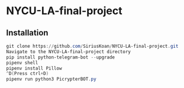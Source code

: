 # NYCU-LA-final-project

## Installation 
```powershell
git clone https://github.com/SiriusKoan/NYCU-LA-final-project.git
Navigate to the NYCU-LA-final-project directory
pip install python-telegram-bot --upgrade
pipenv shell
pipenv install Pillow
^D(Press ctrl+D)
pipenv run python3 PicrypterBOT.py
```



